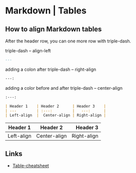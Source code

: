 # Markdown | Tables

## How to align Markdown tables
After the header row, you can one more row with triple-dash.

triple-dash – align-left
```md
---
```

adding a colon after triple-dash – right-align
```md
---:
```

adding a color before and after triple-dash – center-align
```md
:---:
```

```md
| Header 1    | Header 2      | Header 3    |
| ---         | :---:         |   ---:      |
| Left-align  |  Center-align | Right-align |
```
| Header 1    | Header 2      | Header 3    |
| ---         | :---:         |   ---:      |
| Left-align  |  Center-align | Right-align |

## Links
* [Table-cheatsheet](https://github.com/adam-p/markdown-here/wiki/Markdown-Cheatsheet#tables)

